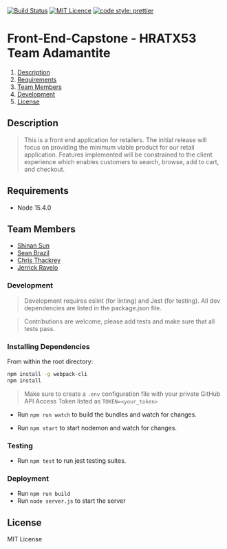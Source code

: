 [![Build Status](https://travis-ci.org/prettier/prettier.svg?branch=master)](https://travis-ci.org/prettier/prettier)
[![MIT Licence](https://badges.frapsoft.com/os/mit/mit.svg?v=103)](https://opensource.org/licenses/mit-license.php)
[![code style: prettier](https://img.shields.io/badge/code_style-prettier-ff69b4.svg?style=flat-square)](https://github.com/prettier/prettier)

# Front-End-Capstone - HRATX53 Team Adamantite

1. [Description](#description)
1. [Requirements](#requirements)
1. [Team Members](#team-members)
1. [Development](#development)
1. [License](#license)

## Description
> This is a front end application for retailers. The initial release will focus on providing the minimum viable product for our retail application. Features implemented will be constrained to the client experience which enables customers to search, browse, add to cart, and checkout.

## Requirements
- Node 15.4.0

## Team Members
- [Shinan Sun](https://github.com/ShinanSun)
- [Sean Brazil](https://github.com/scbrazil)
- [Chris Thackrey](https://github.com/ChrisThackrey)
- [Jerrick Ravelo](https://github.com/CheddarChzKeys)

### Development
> Development requires eslint (for linting) and Jest (for testing).  All dev dependencies are listed in the package.json file.

> Contributions are welcome, please add tests and make sure that all tests pass.

### Installing Dependencies

From within the root directory:

```sh
npm install -g webpack-cli
npm install
```
> Make sure to create a `.env` configuration file with your private GitHub API Access Token listed as `TOKEN=<your_token>`

- Run `npm run watch` to build the bundles and watch for changes.

- Run `npm start` to start nodemon and watch for changes.

### Testing
- Run `npm test` to run jest testing suites.

### Deployment
- Run `npm run build`
- Run `node server.js` to start the server

## License
MIT License
